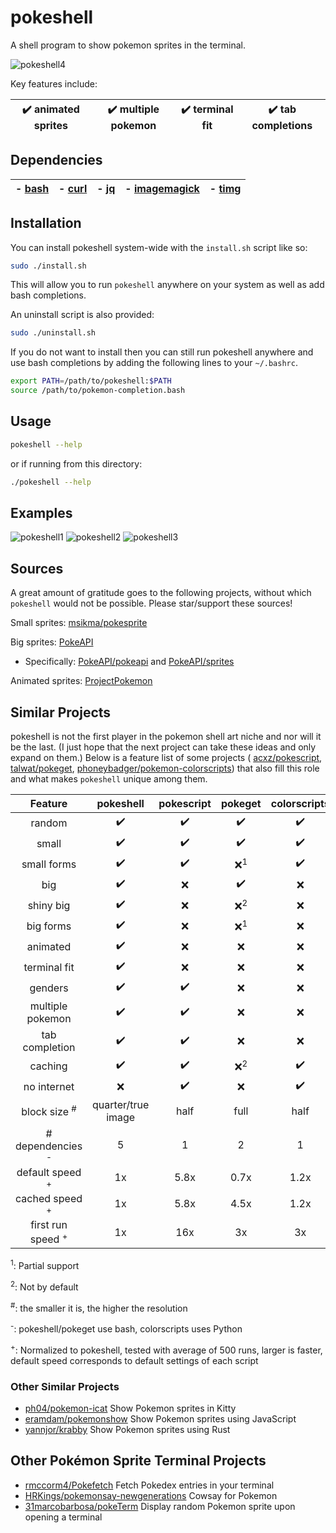 # pokeshell
A shell program to show pokemon sprites in the terminal.

![pokeshell4](https://user-images.githubusercontent.com/17132214/157562228-6ee73b46-9287-45de-823b-e7c43001b00e.gif)

Key features include:

| ✔️ animated sprites | ✔️ multiple pokemon | ✔️ terminal fit | ✔️ tab completions |
|:-:|:-:|:-:|:-:|

## Dependencies

| - [bash](https://www.gnu.org/software/bash/) | - [curl](https://curl.se/) | - [jq](https://stedolan.github.io/jq/) | - [imagemagick](https://imagemagick.org/) | - [timg](https://github.com/hzeller/timg) |
|:-:|:-:|:-:|:-:|:-:|

## Installation

You can install pokeshell system-wide with the `install.sh` script like so:
```bash
sudo ./install.sh
```

This will allow you to run `pokeshell` anywhere on your system as well as add
bash completions.

An uninstall script is also provided:
```bash
sudo ./uninstall.sh
```

If you do not want to install then you can still run pokeshell anywhere and
use bash completions by adding the following lines to your `~/.bashrc`.

```bash
export PATH=/path/to/pokeshell:$PATH
source /path/to/pokemon-completion.bash
```

## Usage

```bash
pokeshell --help
```

or if running from this directory:
```bash
./pokeshell --help
```

## Examples
![pokeshell1](https://user-images.githubusercontent.com/17132214/157558398-580213fa-3f46-4332-a24e-71bab1c4d033.png)
![pokeshell2](https://user-images.githubusercontent.com/17132214/157558403-8b83eb3d-4e54-44af-b05e-e3cb9a0d1ab3.png)
![pokeshell3](https://user-images.githubusercontent.com/17132214/157558404-ca22357f-7d21-41b4-9cad-282c863205f5.png)

## Sources
A great amount of gratitude goes to the following projects, without which
`pokeshell` would not be possible. Please star/support these sources!

Small sprites: [msikma/pokesprite](https://github.com/msikma/pokesprite)

Big sprites: [PokeAPI](https://pokeapi.co/)
- Specifically: [PokeAPI/pokeapi](https://github.com/PokeAPI/pokeapi) and [PokeAPI/sprites](https://github.com/PokeAPI/sprites)

Animated sprites: [ProjectPokemon](https://projectpokemon.org/home/docs/spriteindex_148)

## Similar Projects
pokeshell is not the first player in the pokemon shell art niche and nor will it
be the last. (I just hope that the next project can take these ideas and only
expand on them.) Below is a feature list of some projects (
[acxz/pokescript](https://github.com/acxz/pokescript),
[talwat/pokeget](https://github.com/talwat/pokeget),
[phoneybadger/pokemon-colorscripts](https://gitlab.com/phoneybadger/pokemon-colorscripts))
that also fill this role and what makes `pokeshell` unique among them.

| **Feature**      | **pokeshell** | **pokescript** | **pokeget** | **colorscripts** |
|:----------------:|:-------------:|:--------------:|:-----------:|:----------------:|
| random           | ✔️            | ✔️               | ✔️           | ✔️                |
| small            | ✔️            | ✔️               | ✔️           | ✔️                |
| small forms      | ✔️            | ✔️               | ❌<sup>1</sup>| ✔️             |
| big              | ✔️            | ❌              | ✔️           | ❌               |
| shiny big        | ✔️            | ❌              | ❌<sup>2</sup>| ❌             |
| big forms        | ✔️            | ❌              | ❌<sup>1</sup>| ❌             |
| animated         | ✔️            | ❌              | ❌          | ❌               |
| terminal fit     | ✔️            | ❌              | ❌          | ❌               |
| genders          | ✔️            | ✔️               | ❌          | ❌               |
| multiple pokemon | ✔️            | ✔️               | ❌          | ❌               |
| tab completion   | ✔️            | ✔️               | ❌          | ❌               |
| caching          | ✔️            | ✔️               | ❌<sup>2</sup>| ✔️              |
| no internet      | ❌           | ✔️               | ❌          | ✔️                |
| block size <sup>#</sup>      | quarter/true image | half | full | half             |
| # dependencies <sup>-</sup>  | 5  | 1             | 2           | 1                |
| default speed <sup>+</sup>   | 1x | 5.8x          | 0.7x        | 1.2x             |
| cached speed <sup>+</sup>    | 1x | 5.8x          | 4.5x        | 1.2x             |
| first run speed <sup>+</sup> | 1x | 16x           | 3x          | 3x               |

<sup>1</sup>: Partial support

<sup>2</sup>: Not by default

<sup>#</sup>: the smaller it is, the higher the resolution

<sup>-</sup>: pokeshell/pokeget use bash, colorscripts uses Python

<sup>+</sup>: Normalized to pokeshell, tested with average of 500 runs, larger
is faster, default speed corresponds to default settings of each script

### Other Similar Projects
- [ph04/pokemon-icat](https://github.com/ph04/pokemon-icat)
    Show Pokemon sprites in Kitty
- [eramdam/pokemonshow](https://github.com/eramdam/pokemonshow)
    Show Pokemon sprites using JavaScript
- [yannjor/krabby](https://github.com/yannjor/krabby)
    Show Pokemon sprites using Rust

## Other Pokémon Sprite Terminal Projects
- [rmccorm4/Pokefetch](https://github.com/rmccorm4/pokefetch)
    Fetch Pokedex entries in your terminal
- [HRKings/pokemonsay-newgenerations](https://github.com/HRKings/pokemonsay-newgenerations)
    Cowsay for Pokemon
- [31marcobarbosa/pokeTerm](https://github.com/31marcobarbosa/pokeTerm)
    Display random Pokemon sprite upon opening a terminal
